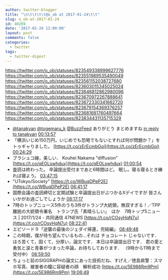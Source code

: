```yaml
---
author: twitter-blogger
title: "\n\t\t\t\t@o_ob at 2017-01-24\t\t"
slug: o_ob-at-2017-01-24
id: 40269
date: '2017-01-24 12:00:00'
layout: post
comments: false
categories:
  - twitter
tags:
  - twitter-digest
---
```


https://twitter.com/o_ob/statuses/823549338999627776 https://twitter.com/o_ob/statuses/823551989535490049 https://twitter.com/o_ob/statuses/823561152038727680 https://twitter.com/o_ob/statuses/823603015345025024 https://twitter.com/o_ob/statuses/823646812862980096 https://twitter.com/o_ob/statuses/823670972267888641 https://twitter.com/o_ob/statuses/823672330341662720 https://twitter.com/o_ob/statuses/823679154369376257 https://twitter.com/o_ob/statuses/823681681760497664 https://twitter.com/o_ob/statuses/823834431135715329  

*   [@tanakyan](https://twitter.com/tanakyan) [@togemaru_k](https://twitter.com/togemaru_k) [@BuzzFeed](https://twitter.com/BuzzFeed) ありがとう まとめますね [in reply to tanakyan](https://twitter.com/tanakyan/statuses/823548318575824897) [00:13:57](https://twitter.com/o_ob/statuses/823549338999627776)
*   「横浜いじめ150万円，いじめでも恐喝でもないとすれば何が問題か？」をトゥギャりました。 [https://t.co/zErEcmbGoi](https://t.co/zErEcmbGoi) [00:24:29](https://twitter.com/o_ob/statuses/823551989535490049)
*   ブラシュコ線，美しい． Kouhei Nakama "diffusion" [https://t.co/qEOLswhdux](https://t.co/qEOLswhdux) [01:00:54](https://twitter.com/o_ob/statuses/823561152038727680)
*   査読は終わった。 卒論提出受付まであと6時間ほど。 眠し。寝る寝るとき練れば寝よう。 [03:47:15](https://twitter.com/o_ob/statuses/823603015345025024)
*   "UTokyo/Society" [https://t.co/WBuqDPeP2E](https://t.co/WBuqDPeP2E) [06:41:17](https://twitter.com/o_ob/statuses/823646812862980096)
*   国際会議の査読締切と定期試験と卒論提出日がぶつかるXデイですが 皆さんいかがお過ごしでしょうか [08:17:17](https://twitter.com/o_ob/statuses/823670972267888641)
*   7時のトップニュース5件のうち3件がトランプ大統領，無双すぎる！／TPP離脱の大統領令署名　トランプ氏「素晴らしい」　ほか　7時トップ5ニュース | 2017/1/24 - 共同通信 47NEWS [https://t.co/rCOsyHqN7u](https://t.co/rCOsyHqN7u) [08:22:41](https://twitter.com/o_ob/statuses/823672330341662720)
*   エピソード９「逆襲の最後のジェダイ帰還，完結編」 [08:49:48](https://twitter.com/o_ob/statuses/823679154369376257)
*   この時期，僕が待ち望んでいるもの…それは チョコレート じゃないです． ほろ苦くて，固くて，分厚い，論文です． 本日は卒論提出日です． 君の愛と勇気と涙と青春がつまった卒論，お待ちしております． （9時から11時まで受付中） [08:59:50](https://twitter.com/o_ob/statuses/823681681760497664)
*   ちょっと前のSIGGRAPHの論文にあった技術だね、すげえ／徳島県警：スマホ写真、被害者の瞳に容疑者の顔　解析成功 [https://t.co/5E986Rm9Pm](https://t.co/5E986Rm9Pm) [19:06:49](https://twitter.com/o_ob/statuses/823834431135715329)